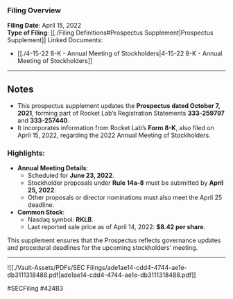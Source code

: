 ### Filing Overview

**Filing Date**: April 15, 2022  
**Type of Filing**: [[./Filing Definitions#Prospectus Supplement|Prospectus Supplement]]
Linked Documents: 
-  [[./4-15-22 8-K - Annual Meeting of Stockholders|4-15-22 8-K - Annual Meeting of Stockholders]]

---
## Notes

- This prospectus supplement updates the **Prospectus dated October 7, 2021**, forming part of Rocket Lab’s Registration Statements **333-259797** and **333-257440**.
- It incorporates information from Rocket Lab’s **Form 8-K**, also filed on April 15, 2022, regarding the 2022 Annual Meeting of Stockholders.

### Highlights:

- **Annual Meeting Details**:
    - Scheduled for **June 23, 2022**.
    - Stockholder proposals under **Rule 14a-8** must be submitted by **April 25, 2022**.
    - Other proposals or director nominations must also meet the April 25 deadline.
- **Common Stock**:
    - Nasdaq symbol: **RKLB**.
    - Last reported sale price as of April 14, 2022: **$8.42 per share**.

This supplement ensures that the Prospectus reflects governance updates and procedural deadlines for the upcoming stockholders’ meeting.

---

![[./Vault-Assets/PDFs/SEC Filings/ade1ae14-cdd4-4744-ae1e-db3111318488.pdf|ade1ae14-cdd4-4744-ae1e-db3111318488.pdf]]

#SECFiling #424B3
